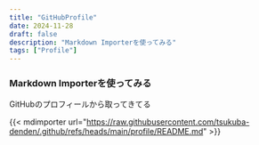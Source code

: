 ```yaml
---
title: "GitHubProfile"
date: 2024-11-28
draft: false
description: "Markdown Importerを使ってみる"
tags: ["Profile"]
---
```


### Markdown Importerを使ってみる
GitHubのプロフィールから取ってきてる

{{< mdimporter url="https://raw.githubusercontent.com/tsukuba-denden/.github/refs/heads/main/profile/README.md" >}}